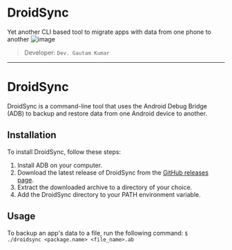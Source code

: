 # DroidSync
Yet another CLI based tool to migrate apps with data from one phone to another
![image](https://user-images.githubusercontent.com/111997815/231152359-449df2f1-b776-40e6-815e-db4520af3008.png)
> Developer: ```Dev. Gautam Kumar```
---
# DroidSync

DroidSync is a command-line tool that uses the Android Debug Bridge (ADB) to backup and restore data from one Android device to another.

## Installation

To install DroidSync, follow these steps:

1. Install ADB on your computer.
2. Download the latest release of DroidSync from the [GitHub releases page](https://github.com/example-user/droidsync/releases).
3. Extract the downloaded archive to a directory of your choice.
4. Add the DroidSync directory to your PATH environment variable.

## Usage

To backup an app's data to a file, run the following command:
```$ ./droidsync <package.name> <file_name>.ab```
